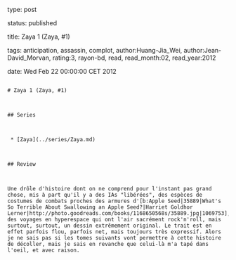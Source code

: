 type: post
status: published
title: Zaya 1 (Zaya, #1)
tags:  anticipation,  assassin,  complot, author:Huang-Jia_Wei, author:Jean-David_Morvan, rating:3, rayon-bd, read, read_month:02, read_year:2012
date: Wed Feb 22 00:00:00 CET 2012
~~~~~~
# Zaya 1 (Zaya, #1)

## Series

 * [Zaya](../series/Zaya.md)

## Review

Une drôle d'histoire dont on ne comprend pour l'instant pas grand chose, mis à part qu'il y a des IAs "libérées", des espèces de costumes de combats proches des armures d'[b:Apple Seed|35889|What's So Terrible About Swallowing an Apple Seed?|Harriet Goldhor Lerner|http://photo.goodreads.com/books/1168650568s/35889.jpg|1069753], des voyages en hyperespace qui ont l'air sacrément rock'n'roll, mais surtout, surtout, un dessin extrêmement original. Le trait est en effet parfois flou, parfois net, mais toujours très expressif. Alors je ne sais pas si les tomes suivants vont permettre à cette histoire de décoller, mais je sais en revanche que celui-là m'a tapé dans l'oeil, et avec raison.